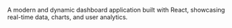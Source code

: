 
A modern and dynamic dashboard application built with React, showcasing real-time data, charts, and user analytics.
